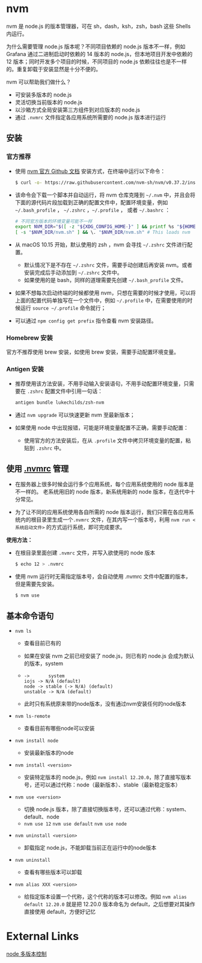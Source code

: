 # nvm

nvm 是 node.js 的版本管理器，可在 sh，dash，ksh，zsh，bash 这些 Shells 内运行。

为什么需要管理 node.js 版本呢？不同项目依赖的 node.js 版本不一样，例如 Grafana 通过二进制启动时依赖的 14 版本的 node.js，但本地项目开发中依赖的 12 版本；同时开发多个项目的时候，不同项目的 node.js 依赖往往也是不一样的。重复卸载于安装显然是十分不便的。

nvm 可以帮助我们做什么？

+ 可安装多版本的 node.js
+ 灵活切换当前版本的 node.js
+ 以沙箱方式全局安装第三方组件到对应版本的 node.js
+ 通过 `.nvmrc` 文件指定各应用系统所需要的 node.js 版本进行运行



## 安装

### 官方推荐

+ 使用 [nvm 官方 Github 文档](https://github.com/nvm-sh/nvm#install--update-script) 安装方式，在终端中运行以下命令：

  ```bash
  $ curl -o- https://raw.githubusercontent.com/nvm-sh/nvm/v0.37.2/install.sh | bash
  ```

+ 该命令会下载一个脚本并自动运行，将 nvm 仓库克隆到 `~/.nvm` 中，并且会将下面的源代码片段加载到正确的配置文件中，配置环境变量，例如`~/.bash_profile` ， `~/.zshrc` ，`~/.profile` ， 或者 `~/.bashrc` ：

  ```bash
  # 不同官方版本的环境变量可能不一样
  export NVM_DIR="$([ -z "${XDG_CONFIG_HOME-}" ] && printf %s "${HOME}/.nvm" || printf %s "${XDG_CONFIG_HOME}/nvm")"
  [ -s "$NVM_DIR/nvm.sh" ] && \. "$NVM_DIR/nvm.sh" # This loads nvm
  ```

+ 从 macOS 10.15 开始，默认使用的 zsh ，nvm 会寻找 `~/.zshrc` 文件进行配置。
  + 默认情况下是不存在  `~/.zshrc` 文件，需要手动创建后再安装 nvm。或者安装完成后手动添加到 `~/.zshrc` 文件中。
  + 如果使用的是 bash，同样的道理需要先创建 `~/.bash_profile` 文件。

+ 如果不想每次启动终端的时候都使用 nvm，只想在需要的时候才使用，可以将上面的配置代码单独写在一个文件中，例如 `~/.profile` 中，在需要使用的时候运行 `source ~/.profile` 命令就行；

+ 可以通过 `npm config get prefix` 指令查看 nvm 安装路径。



### Homebrew 安装

官方不推荐使用 brew 安装，如使用 brew 安装，需要手动配置环境变量。



### Antigen 安装

+ 推荐使用该方法安装，不用手动输入安装语句，不用手动配置环境变量，只需要在 `.zshrc` 配置文件中引用一句话：

  ```bash
  antigen bundle lukechilds/zsh-nvm
  ```

+ 通过 `nvm upgrade` 可以快速更新 nvm 至最新版本；

+ 如果使用 node 中出现报错，可能是环境变量配置不正确，需要手动配置：
  + 使用官方的方法安装后，在从 `.profile` 文件中拷贝环境变量的配置，粘贴到 `.zshrc` 中。



## 使用 [.nvmrc](https://github.com/nvm-sh/nvm#nvmrc) 管理

+ 在服务器上很多时候会运行多个应用系统，每个应用系统使用的 node 版本是不一样的。 老系统用旧的 node 版本，新系统用新的 node 版本，在迭代中十分常见。

+ 为了让不同的应用系统使用各自所需的 node 版本运行，我们只需在各应用系统内的根目录里生成一个`.nvmrc` 文件，在其内写一个版本号，利用 `nvm run <系统启动文件>` 的方式运行系统，即可完成要求。



**使用方法：**

+ 在根目录里面创建 `.nvmrc` 文件，并写入欲使用的 node 版本

  ```bash
  $ echo 12 > .nvmrc
  ```

+ 使用 nvm 运行时无需指定版本号，会自动使用 .nvmrc 文件中配置的版本，但是需要先安装。

  ```bash
  $ nvm use
  ```



## 基本命令语句

+ `nvm ls` 

  + 查看目前已有的

  + 如果在安装 nvm 之前已经安装了 node.js，则已有的 node.js 会成为默认的版本，system

  + ```
    ->       system
    iojs -> N/A (default)
    node -> stable (-> N/A) (default)
    unstable -> N/A (default)
    ```

  + 此时只有系统原来带的node版本，没有通过nvm安装任何的node版本

+ `nvm ls-remote` 

  + 查看目前有哪些node可以安装

+ `nvm install node` 

  + 安装最新版本的node

+ `nvm install <version>` 

  + 安装特定版本的 node.js，例如 `nvm install 12.20.0`，除了直接写版本号，还可以通过代称：node（最新版本）、stable（最新稳定版本）

+ `nvm use <version>` 

  + 切换 node.js 版本，除了直接切换版本号，还可以通过代称：system、default、node
  + `nvm use 12` `nvm use default` `nvm use node` 

+ `nvm uninstall <version>` 

  + 卸载指定 node.js，不能卸载当前正在运行中的node版本
  
+ `nvm uninstall` 

  + 查看有哪些版本可以卸载
  
+ `nvm alias XXX <version>` 

  + 给指定版本设置一个代称，这个代称的版本可以修改。例如 `nvm alias default 12.20.0` 就是把 12.20.0 版本命名为 default，之后想要对其操作直接使用 default，方便好记忆



# External Links

[node 多版本控制](https://segmentfault.com/a/1190000010252661) 